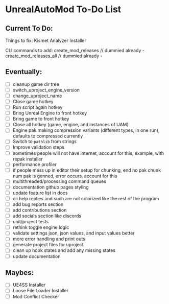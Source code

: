 # UnrealAutoMod To-Do List

## Current To Do: 

Things to fix:
Kismet Analyzer Installer

CLI commands to add:
    create_mod_releases // dummied already -
    create_mod_releases_all // dummied already -

## Eventually:

- [ ] cleanup game dir tree
- [ ] switch_uproject_engine_version
- [ ] change_uproject_name
- [ ] Close game hotkey
- [ ] Run script again hotkey
- [ ] Bring Unreal Engine to front hotkey
- [ ] Bring game to front hotkey
- [ ] Close all hotkey (game, engine, and instances of UAM)
- [ ] Engine pak making compression variants (different types, in one run), defaults to compressed currently
- [ ] Switch to `pathlib` from strings
- [ ] Improve validation steps
- [ ] sometimes people will not have internet, account for this, example, with repak installer
- [ ] performance profiler
- [ ] if people mess up in editor their setup for chunking, end no pak chunk num pak is genned, error occurs, account for this
- [ ] multithreaded/processing command queues
- [ ] documentation github pages styling
- [ ] update feature list in docs
- [ ] cli help replies and such are not colorized like the rest of the program
- [ ] add bug reports section
- [ ] add contributions section
- [ ] add socials section like discords
- [ ] unit/project tests
- [ ] rethink toggle engine logic
- [ ] validate settings json, json values, and input values better
- [ ] more error handling and print outs
- [ ] generate project files for uproject
- [ ] clean up hook states and add any missing states
- [ ] update documentation

## Maybes:
- [ ] UE4SS Installer
- [ ] Loose File Loader Installer
- [ ] Mod Conflict Checker
